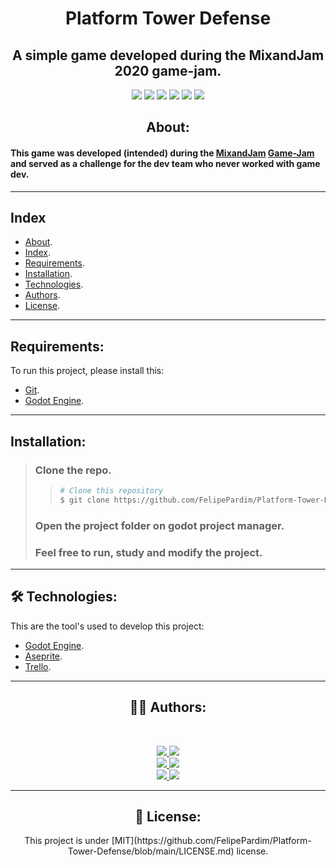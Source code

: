 <h1 align="center">
    Platform Tower Defense
</h1>

<div align="center">
    <h2>A simple game developed during the MixandJam 2020 game-jam.</h2>
</div>

<p align="center">
	<img src="https://img.shields.io/github/stars/FelipePardim/Platform-Tower-Defense" />
    <img src="https://img.shields.io/github/forks/FelipePardim/Platform-Tower-Defense" />
    <img src="https://img.shields.io/github/issues/FelipePardim/Platform-Tower-Defense" />
    <img src="https://img.shields.io/github/license/FelipePardim/Platform-Tower-Defense" />
    <img src="https://img.shields.io/github/repo-size/FelipePardim/Platform-Tower-Defense" />
    <img src="https://img.shields.io/github/contributors/FelipePardim/Platform-Tower-Defense" />
</p>
<div align="center">
    <h2>About:</h2>
</div>

#### This game was developed (intended) during the [MixandJam](https://www.youtube.com/channel/UCLyVUwlB_Hahir_VsKkGPIA) [Game-Jam](https://itch.io/jam/mix-and-game-jam-2020) and served as a challenge for the dev team who never worked with game dev.
 
---

## Index
- [About](#about).
- [Index](#index).
- [Requirements](#requirements).
- [Installation](#installation).
- [Technologies](#technologies).
- [Authors](#authors).
- [License](#license).

---

## Requirements:

To run this project, please install this:

- [Git](https://git-scm.com).
- [Godot Engine](https://godotengine.org/).

---

## Installation:
> ### Clone the repo.
>>   ```bash
>>  # Clone this repository
>>  $ git clone https://github.com/FelipePardim/Platform-Tower-Defense
>>   ```
> ### Open the project folder on godot project manager.
>
> ### Feel free to run, study and modify the project.

---

<h2 id="technologies">
    🛠 Technologies:
</h2>

This are the tool's used to develop this project:

- [Godot Engine](https://godotengine.org/).
- [Aseprite](https://www.aseprite.org/).
- [Trello](https://trello.com/).

---

<div align="center" justify-content="left">
    <h2 id="authors">
        👨‍💻 Authors:
    </h2>
    <p>&nbsp;</p>
    <a href="https://github.com/FelipePardim">
        <img src="https://img.shields.io/badge/GitHub-FelipePardim-6f42c1?logo=github"/>
    </a>
    <a alt="Felipe Pardim" href="https://www.linkedin.com">
        <img src="https://img.shields.io/badge/LinkedIn-Felipe%20Pardim-blue?logo=linkedin"/>
    </a>
    <br>
    <a href="https://github.com/Ltrizzini">
        <img src="https://img.shields.io/badge/GitHub-Ltrizzini-6f42c1?logo=github"/>
    </a>
    <a href="https://www.linkedin.com">
        <img src="https://img.shields.io/badge/LinkedIn-Lucas%20Trizzini-blue?logo=linkedin"/>
    </a>
    <br>
    <a href="https://github.com/LuisDutra">
        <img src="https://img.shields.io/badge/GitHub-LuisDutra-6f42c1?logo=github"/>
    </a>
    <a href="https://www.linkedin.com">
        <img src="https://img.shields.io/badge/LinkedIn-Luis%20Dutra-blue?logo=linkedin"/>
    </a>
</div>

---

<div align="center">
    <h2 id="license">
        📝 License:
    </h2>
    This project is under [MIT](https://github.com/FelipePardim/Platform-Tower-Defense/blob/main/LICENSE.md) license.
</div>
